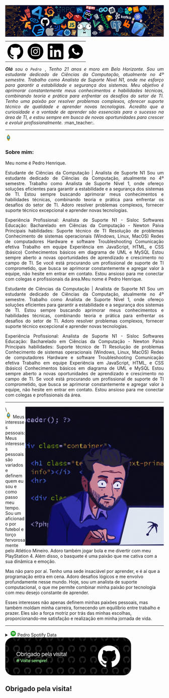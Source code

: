 
<div>
<img align="center" alt="Header" src="assets/header.png" >
</div>

<div>
<table>
<tr>
 <td align="center" colspan="4"></td>
</tr> 
<tr>
<td><a href="https://github.com/Phhenrique3"target="_blank"><img src="assets/github imagem .png" width="50px" height="50px" > </a>
</td>
<td><a href="https://www.instagram.com/ph__henrique3/" target="_blank"><img src= "assets/insta.png" width="50px" height="50px"> </a>
 </td>
<td><a href="https://www.linkedin.com/in/pedro-phenrique3/"target="_blank"> <img src="assets/linkedin.png"50px" height="50px"/></a>
 </td>
 <td><a href="https://wa.me/5531988696885" target="_blank"><img src= "assets/icons8-whatsapp-50.png" 50px" height="50px" ></a>
</td>
</table>
</div>
<div align="justify">
<i><b>Olá</b> sou o <code>Pedro </code>, Tenho 21 anos e moro em Belo Horizonte. Sou um estudante dedicado de Ciências da Computação, atualmente no 4º semestre. Trabalho como Analista de Suporte Nível N1, onde me esforço para garantir a estabilidade e segurança dos sistemas. Meu objetivo é aprimorar constantemente meus conhecimentos e habilidades técnicas, combinando teoria e prática para enfrentar os desafios do setor de TI. Tenho uma paixão por resolver problemas complexos, oferecer suporte técnico de qualidade e aprender novas tecnologias. Acredito que a curiosidade e a vontade de aprender são essenciais para o sucesso na área de TI, e estou sempre em busca de novas oportunidades para crescer e evoluir profissionalmente.</a></i> :man_teacher:.<br />
</div>

<hr/>

 <img height="20" alt="GIF" src="assets/soulgem_pedro.gif" />  <h3> Sobre mim: </h3> 

<div align="justify">
    Meu nome é Pedro Henrique.

Estudante de Ciências da Computação | Analista de Suporte N1
Sou um estudante dedicado de Ciências da Computação, atualmente no 4º semestre. Trabalho como Analista de Suporte Nível 1, onde ofereço soluções eficientes para garantir a estabilidade e a segurança dos sistemas de TI. Estou sempre buscando aprimorar meus conhecimentos e habilidades técnicas, combinando teoria e prática para enfrentar os desafios do setor de TI. Adoro resolver problemas complexos, fornecer suporte técnico excepcional e aprender novas tecnologias.

Experiência Profissional:
Analista de Suporte N1 - Sisloc Softwares
Educação:
Bacharelado em Ciências da Computação - Newton Paiva
Principais habilidades:
Suporte técnico de TI
Resolução de problemas
Conhecimento de sistemas operacionais (Windows, Linux, MacOS)
Redes de computadores
Hardware e software
Troubleshooting
Comunicação efetiva
Trabalho em equipe
Experiência em JavaScript, HTML, e CSS (básico)
Conhecimentos básicos em diagrama de UML e MySQL
Estou sempre aberto a novas oportunidades de aprendizado e crescimento no campo de TI. Se você está procurando um profissional de suporte de TI comprometido, que busca se aprimorar constantemente e agregar valor à equipe, não hesite em entrar em contato. Estou ansioso para me conectar com colegas e profissionais da área.Meu nome é Pedro Henrique.

Estudante de Ciências da Computação | Analista de Suporte N1
Sou um estudante dedicado de Ciências da Computação, atualmente no 4º semestre. Trabalho como Analista de Suporte Nível 1, onde ofereço soluções eficientes para garantir a estabilidade e a segurança dos sistemas de TI. Estou sempre buscando aprimorar meus conhecimentos e habilidades técnicas, combinando teoria e prática para enfrentar os desafios do setor de TI. Adoro resolver problemas complexos, fornecer suporte técnico excepcional e aprender novas tecnologias.

Experiência Profissional:
Analista de Suporte N1 - Sisloc Softwares
Educação:
Bacharelado em Ciências da Computação - Newton Paiva
Principais habilidades:
Suporte técnico de TI
Resolução de problemas
Conhecimento de sistemas operacionais (Windows, Linux, MacOS)
Redes de computadores
Hardware e software
Troubleshooting
Comunicação efetiva
Trabalho em equipe
Experiência em JavaScript, HTML, e CSS (básico)
Conhecimentos básicos em diagrama de UML e MySQL
Estou sempre aberto a novas oportunidades de aprendizado e crescimento no campo de TI. Se você está procurando um profissional de suporte de TI comprometido, que busca se aprimorar constantemente e agregar valor à equipe, não hesite em entrar em contato. Estou ansioso para me conectar com colegas e profissionais da área.
    
</div>
<hr/>
<img align="right" alt="GIF" src="assets/giphy_pedro.gif "340px" height="440px"/>
\<div>
<div>
</div>
<img height="20" alt="GIF" src= "assets/soulgem_pedro.gif"
/>  Meus interesses pessoais:
Meus interesses pessoais são variados e definem quem eu sou e como passo meu tempo. Sou um aficionado por futebol e torço fervorosamente pelo Atlético Mineiro. Adoro também jogar bola e me divertir com meu PlayStation 4. Além disso, o basquete é uma paixão que me cativa com a sua dinâmica e emoção.

Mas não paro por aí. Tenho uma sede insaciável por aprender, e é aí que a programação entra em cena. Adoro desafios lógicos e me envolvo profundamente nesse mundo. Hoje, sou um analista de suporte computacional, o que me permite combinar minha paixão por tecnologia com meu desejo constante de aprender.

Esses interesses não apenas definem minhas paixões pessoais, mas também moldam minha carreira, fornecendo um equilíbrio entre trabalho e prazer. Eles são a força motriz por trás das minhas escolhas, proporcionando-me satisfação e realização em minha jornada de vida.

<div align="justify">
<hr/>
<div>
<div>
<details>
<summary><img height="20" alt="GIF" src= "assets/spotify.gif"/> Pedro Spotify Data</summary>
<img src=" https://data-card-for-spotify.herokuapp.com/card?user_id=22d47xtnfbedxrlbj5vvle6fi"> <img src="https://data-card-for-spotify.herokuapp.com/api/card?user_id=22d47xtnfbedxrlbj5vvle6fi" alt="Data Card for Spotify"alt="Data Card for Spotify">
</details>
</div>
<div>
    <a href="https://github.com/Phhenrique3" target="_blank"><img align="center" width="400px" height="120px" src="assets/githubfooter1.png" ></a>
</div>

<h2>Obrigado pela visita! </h2>
